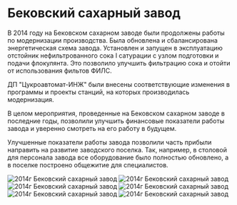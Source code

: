 # Бековский сахарный завод

В 2014 году на Бековском сахарном заводе были продолжены работы по модернизации производства. Была обновлена и сбалансирована энергетическая схема завода. Установлен и запущен в эксплуатацию отстойник нефильтрованного сока I сатурации с узлом подготовки и подачи флокулянта. Это позволило улучшить фильтрацию сока и отойти от использования фильтов ФИЛС.

ДП "Цукроавтомат-ИНЖ" были внесены соответствующие изменения в программы и проекты станций, на которых производилась модернизация.

В целом мероприятия, проведенные на Бековском сахарном заводе в последние годы, позволили улучшить финансовые показатели работы завода и уверенно смотреть на его работу в будущем.

Улучшенные показатели работы завода позволили часть прибыли направить на развитие заводского поселка. Так, например, в столовой для персонала завода все оборудование было полностью обновлено, а в поселке построено общежитие для специалистов.

![2014г Бековский сахарный завод](/img/works/2014/bekov1.jpg)
![2014г Бековский сахарный завод](/img/works/2014/bekov2.jpg)
![2014г Бековский сахарный завод](/img/works/2014/bekov3.jpg)
![2014г Бековский сахарный завод](/img/works/2014/bekov4.jpg)
![2014г Бековский сахарный завод](/img/works/2014/bekov5.jpg)
![2014г Бековский сахарный завод](/img/works/2014/bekov10.jpg)